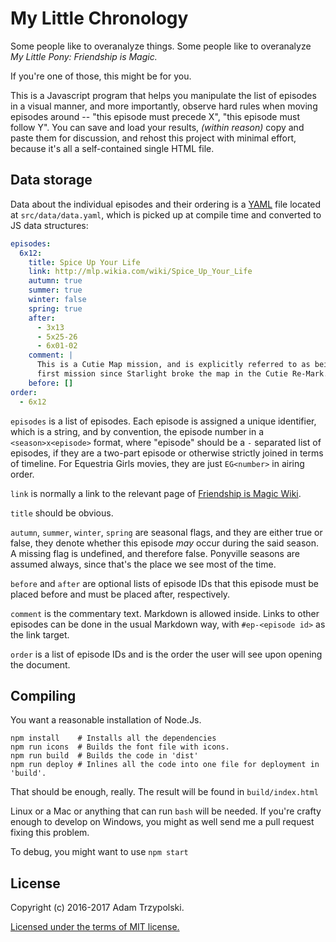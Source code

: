 # My Little Chronology

Some people like to overanalyze things. Some people like to overanalyze *My
Little Pony: Friendship is Magic.*

If you're one of those, this might be for you.

This is a Javascript program that helps you manipulate the list of episodes in
a visual manner, and more importantly, observe hard rules when moving episodes
around -- "this episode must precede X", "this episode must follow Y". You can
save and load your results, *(within reason)* copy and paste them for
discussion, and rehost this project with minimal effort, because it's all a
self-contained single HTML file.

## Data storage

Data about the individual episodes and their ordering is
a [YAML](https://en.wikipedia.org/wiki/YAML) file located at
`src/data/data.yaml`, which is picked up at compile time and converted to JS
data structures:

```yaml
episodes:
  6x12:
    title: Spice Up Your Life
    link: http://mlp.wikia.com/wiki/Spice_Up_Your_Life
    autumn: true
    summer: true
    winter: false
    spring: true
    after:
      - 3x13
      - 5x25-26
      - 6x01-02
    comment: |
      This is a Cutie Map mission, and is explicitly referred to as being the
      first mission since Starlight broke the map in the Cutie Re-Mark.
    before: []
order:
  - 6x12
```

`episodes` is a list of episodes. Each episode is assigned a unique
identifier, which is a string, and by convention, the episode number in a
`<season>x<episode>` format, where "episode" should be a `-` separated list of
episodes, if they are a two-part episode or otherwise strictly joined in terms
of timeline. For Equestria Girls movies, they are just `EG<number>` in airing
order.

`link` is normally a link to the relevant page
of [Friendship is Magic Wiki][fimwiki].

`title` should be obvious.

`autumn`, `summer`, `winter`, `spring` are seasonal flags, and they are either
true or false, they denote whether this episode *may* occur during the said
season. A missing flag is undefined, and therefore false. Ponyville seasons
are assumed always, since that's the place we see most of the time.

`before` and `after` are optional lists of episode IDs that this episode must
be placed before and must be placed after, respectively.

`comment` is the commentary text. Markdown is allowed inside. Links to other
episodes can be done in the usual Markdown way, with `#ep-<episode id>` as the
link target.

[fimwiki]: http://mlp.wikia.com/wiki/My_Little_Pony_Friendship_is_Magic_Wiki

`order` is a list of episode IDs and is the order the user will see upon
opening the document.

## Compiling

You want a reasonable installation of Node.Js.

    npm install    # Installs all the dependencies
    npm run icons  # Builds the font file with icons.
    npm run build  # Builds the code in 'dist'
    npm run deploy # Inlines all the code into one file for deployment in 'build'.

That should be enough, really. The result will be found in `build/index.html`

Linux or a Mac or anything that can run `bash` will be needed. If you're
crafty enough to develop on Windows, you might as well send me a pull request
fixing this problem.

To debug, you might want to use `npm start`

## License

Copyright (c) 2016-2017 Adam Trzypolski.

[Licensed under the terms of MIT license.](LICENSE)

